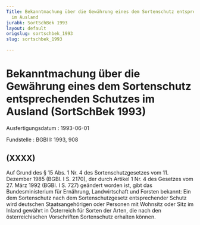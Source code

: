 ```yaml
---
Title: Bekanntmachung über die Gewährung eines dem Sortenschutz entsprechenden Schutzes
  im Ausland
jurabk: SortSchBek 1993
layout: default
origslug: sortschbek_1993
slug: sortschbek_1993

---
```


# Bekanntmachung über die Gewährung eines dem Sortenschutz entsprechenden Schutzes im Ausland (SortSchBek 1993)

Ausfertigungsdatum
:   1993-06-01

Fundstelle
:   BGBl I: 1993, 908



## (XXXX)

Auf Grund des § 15 Abs. 1 Nr. 4 des Sortenschutzgesetzes vom 11. Dezember 1985 (BGBl. I S. 2170), der durch Artikel 1 Nr. 4 des Gesetzes vom 27. März 1992 (BGBl. I S. 727) geändert worden ist, gibt das Bundesministerium für Ernährung, Landwirtschaft und Forsten bekannt:
Ein dem Sortenschutz nach dem Sortenschutzgesetz entsprechender Schutz wird deutschen Staatsangehörigen oder Personen mit Wohnsitz oder Sitz im Inland gewährt in Österreich für Sorten der Arten, die nach den österreichischen Vorschriften Sortenschutz erhalten können.

